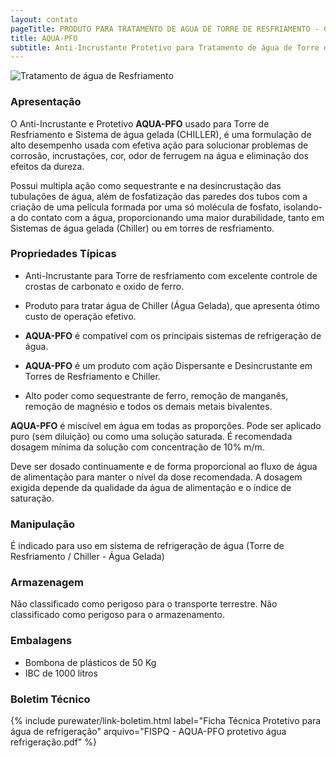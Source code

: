 ```yaml
---
layout: contato
pageTitle: PRODUTO PARA TRATAMENTO DE AGUA DE TORRE DE RESFRIAMENTO - CHILLER ÁGUA GELADA - PUREWATER EFLUENTES
title: AQUA-PFO
subtitle: Anti-Incrustante Protetivo para Tratamento de água de Torre de Resfriamento / Chiller Água Gelada 
---
```

<img class="img-responsive pull-right" style="max-width: 100%;" src="../../website/images/produto-tratamento-de-agua-torre-resfriamento-chiller-gelada.png" alt="Tratamento de água de Resfriamento">

<br />

### **Apresentação**

O Anti-Incrustante e Protetivo **AQUA-PFO** usado para Torre de Resfriamento e Sistema de água gelada (CHILLER), é uma formulação de alto desempenho usada com efetiva ação para solucionar problemas de corrosão, incrustações, cor, odor de ferrugem na água e eliminação dos efeitos da dureza.

Possui multipla ação como sequestrante e na desincrustação das tubulações de água, além de fosfatização das paredes dos tubos com a criação de uma película formada por uma só molécula de fosfato, isolando-a do contato com a água, proporcionando uma maior durabilidade, tanto em Sistemas de água gelada (Chiller) ou em torres de resfriamento.

### **Propriedades Típicas**

- Anti-Incrustante para Torre de resfriamento com excelente controle de crostas de carbonato e oxido de ferro.

- Produto para tratar água de Chiller (Água Gelada), que apresenta ótimo custo de operação efetivo.

- **AQUA-PFO** é compatível com os principais sistemas de refrigeração de água.

- **AQUA-PFO** é um produto com ação Dispersante e Desincrustante em Torres de Resfriamento e Chiller.

- Alto poder como sequestrante de ferro, remoção de manganês, remoção de magnésio e todos os demais metais bivalentes.



**AQUA-PFO** é miscível em água em todas as proporções. Pode ser aplicado puro (sem diluição) ou como uma solução saturada. 
É recomendada dosagem mínima da solução com concentração de 10% m/m. 

Deve ser dosado continuamente e de forma proporcional ao fluxo de água de alimentação para manter o nível da dose recomendada. 
A dosagem exigida depende da qualidade da água de alimentação e o índice de saturação.

### **Manipulação**
É indicado para uso em sistema de refrigeração de água (Torre de Resfriamento / Chiller - Água Gelada)

### **Armazenagem**
Não classificado como perigoso para o transporte terrestre. Não classificado como perigoso para o armazenamento. 

### **Embalagens**

- Bombona de plásticos de 50 Kg 
- IBC de 1000 litros

### **Boletim Técnico**

{% include purewater/link-boletim.html 
   label="Ficha Técnica Protetivo para água de refrigeração" 
   arquivo="FISPQ - AQUA-PFO protetivo água refrigeração.pdf" %}
   
   
   
   
